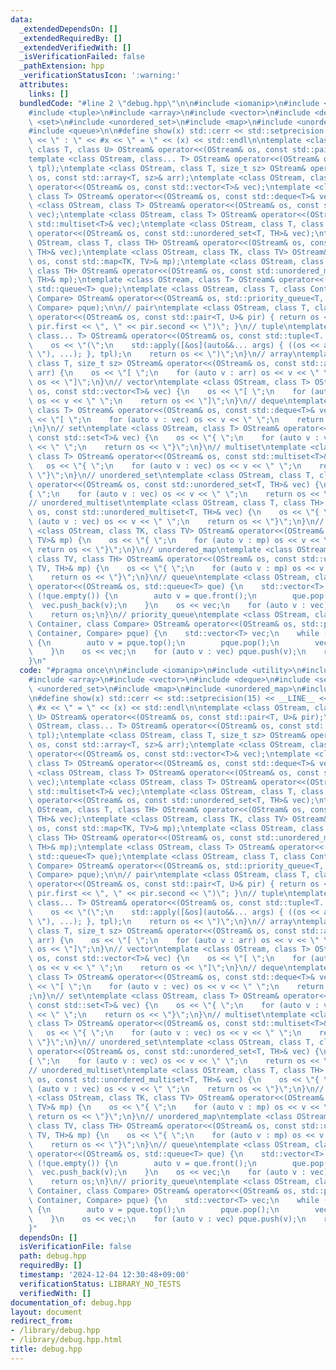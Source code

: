 ```yaml
---
data:
  _extendedDependsOn: []
  _extendedRequiredBy: []
  _extendedVerifiedWith: []
  _isVerificationFailed: false
  _pathExtension: hpp
  _verificationStatusIcon: ':warning:'
  attributes:
    links: []
  bundledCode: "#line 2 \"debug.hpp\"\n\n#include <iomanip>\n#include <utility>\n\
    #include <tuple>\n#include <array>\n#include <vector>\n#include <deque>\n#include\
    \ <set>\n#include <unordered_set>\n#include <map>\n#include <unordered_map>\n\
    #include <queue>\n\n#define show(x) std::cerr << std::setprecision(15) << __LINE__\
    \ << \" : \" << #x << \" = \" << (x) << std::endl\n\ntemplate <class OStream,\
    \ class T, class U> OStream& operator<<(OStream& os, const std::pair<T, U>& pir);\n\
    template <class OStream, class... T> OStream& operator<<(OStream& os, const std::tuple<T...>&\
    \ tpl);\ntemplate <class OStream, class T, size_t sz> OStream& operator<<(OStream&\
    \ os, const std::array<T, sz>& arr);\ntemplate <class OStream, class T> OStream&\
    \ operator<<(OStream& os, const std::vector<T>& vec);\ntemplate <class OStream,\
    \ class T> OStream& operator<<(OStream& os, const std::deque<T>& vec);\ntemplate\
    \ <class OStream, class T> OStream& operator<<(OStream& os, const std::set<T>&\
    \ vec);\ntemplate <class OStream, class T> OStream& operator<<(OStream& os, const\
    \ std::multiset<T>& vec);\ntemplate <class OStream, class T, class TH> OStream&\
    \ operator<<(OStream& os, const std::unordered_set<T, TH>& vec);\ntemplate <class\
    \ OStream, class T, class TH> OStream& operator<<(OStream& os, const std::unordered_multiset<T,\
    \ TH>& vec);\ntemplate <class OStream, class TK, class TV> OStream& operator<<(OStream&\
    \ os, const std::map<TK, TV>& mp);\ntemplate <class OStream, class TK, class TV,\
    \ class TH> OStream& operator<<(OStream& os, const std::unordered_map<TK, TV,\
    \ TH>& mp);\ntemplate <class OStream, class T> OStream& operator<<(OStream& os,\
    \ std::queue<T> que);\ntemplate <class OStream, class T, class Container, class\
    \ Compare> OStream& operator<<(OStream& os, std::priority_queue<T, Container,\
    \ Compare> pque);\n\n// pair\ntemplate <class OStream, class T, class U> OStream&\
    \ operator<<(OStream& os, const std::pair<T, U>& pir) { return os << \"(\" <<\
    \ pir.first << \", \" << pir.second << \")\"; }\n// tuple\ntemplate <class OStream,\
    \ class... T> OStream& operator<<(OStream& os, const std::tuple<T...>& tpl) {\n\
    \    os << \"(\";\n    std::apply([&os](auto&&... args) { ((os << args << \",\
    \ \"), ...); }, tpl);\n    return os << \")\";\n}\n// array\ntemplate <class OStream,\
    \ class T, size_t sz> OStream& operator<<(OStream& os, const std::array<T, sz>&\
    \ arr) {\n    os << \"[ \";\n    for (auto v : arr) os << v << \" \";\n    return\
    \ os << \"]\";\n}\n// vector\ntemplate <class OStream, class T> OStream& operator<<(OStream&\
    \ os, const std::vector<T>& vec) {\n    os << \"[ \";\n    for (auto v : vec)\
    \ os << v << \" \";\n    return os << \"]\";\n}\n// deque\ntemplate <class OStream,\
    \ class T> OStream& operator<<(OStream& os, const std::deque<T>& vec) {\n    os\
    \ << \"[ \";\n    for (auto v : vec) os << v << \" \";\n    return os << \"]\"\
    ;\n}\n// set\ntemplate <class OStream, class T> OStream& operator<<(OStream& os,\
    \ const std::set<T>& vec) {\n    os << \"{ \";\n    for (auto v : vec) os << v\
    \ << \" \";\n    return os << \"}\";\n}\n// multiset\ntemplate <class OStream,\
    \ class T> OStream& operator<<(OStream& os, const std::multiset<T>& vec) {\n \
    \   os << \"{ \";\n    for (auto v : vec) os << v << \" \";\n    return os <<\
    \ \"}\";\n}\n// unordered_set\ntemplate <class OStream, class T, class TH> OStream&\
    \ operator<<(OStream& os, const std::unordered_set<T, TH>& vec) {\n    os << \"\
    { \";\n    for (auto v : vec) os << v << \" \";\n    return os << \"}\";\n}\n\
    // unordered_multiset\ntemplate <class OStream, class T, class TH> OStream& operator<<(OStream&\
    \ os, const std::unordered_multiset<T, TH>& vec) {\n    os << \"{ \";\n    for\
    \ (auto v : vec) os << v << \" \";\n    return os << \"}\";\n}\n// map\ntemplate\
    \ <class OStream, class TK, class TV> OStream& operator<<(OStream& os, const std::map<TK,\
    \ TV>& mp) {\n    os << \"{ \";\n    for (auto v : mp) os << v << \" \";\n   \
    \ return os << \"}\";\n}\n// unordered_map\ntemplate <class OStream, class TK,\
    \ class TV, class TH> OStream& operator<<(OStream& os, const std::unordered_map<TK,\
    \ TV, TH>& mp) {\n    os << \"{ \";\n    for (auto v : mp) os << v << \" \";\n\
    \    return os << \"}\";\n}\n// queue\ntemplate <class OStream, class T> OStream&\
    \ operator<<(OStream& os, std::queue<T> que) {\n    std::vector<T> vec;\n    while\
    \ (!que.empty()) {\n        auto v = que.front();\n        que.pop();\n      \
    \  vec.push_back(v);\n    }\n    os << vec;\n    for (auto v : vec) que.push(v);\n\
    \    return os;\n}\n// priority_queue\ntemplate <class OStream, class T, class\
    \ Container, class Compare> OStream& operator<<(OStream& os, std::priority_queue<T,\
    \ Container, Compare> pque) {\n    std::vector<T> vec;\n    while (!pque.empty())\
    \ {\n        auto v = pque.top();\n        pque.pop();\n        vec.push_back(v);\n\
    \    }\n    os << vec;\n    for (auto v : vec) pque.push(v);\n    return os;\n\
    }\n"
  code: "#pragma once\n\n#include <iomanip>\n#include <utility>\n#include <tuple>\n\
    #include <array>\n#include <vector>\n#include <deque>\n#include <set>\n#include\
    \ <unordered_set>\n#include <map>\n#include <unordered_map>\n#include <queue>\n\
    \n#define show(x) std::cerr << std::setprecision(15) << __LINE__ << \" : \" <<\
    \ #x << \" = \" << (x) << std::endl\n\ntemplate <class OStream, class T, class\
    \ U> OStream& operator<<(OStream& os, const std::pair<T, U>& pir);\ntemplate <class\
    \ OStream, class... T> OStream& operator<<(OStream& os, const std::tuple<T...>&\
    \ tpl);\ntemplate <class OStream, class T, size_t sz> OStream& operator<<(OStream&\
    \ os, const std::array<T, sz>& arr);\ntemplate <class OStream, class T> OStream&\
    \ operator<<(OStream& os, const std::vector<T>& vec);\ntemplate <class OStream,\
    \ class T> OStream& operator<<(OStream& os, const std::deque<T>& vec);\ntemplate\
    \ <class OStream, class T> OStream& operator<<(OStream& os, const std::set<T>&\
    \ vec);\ntemplate <class OStream, class T> OStream& operator<<(OStream& os, const\
    \ std::multiset<T>& vec);\ntemplate <class OStream, class T, class TH> OStream&\
    \ operator<<(OStream& os, const std::unordered_set<T, TH>& vec);\ntemplate <class\
    \ OStream, class T, class TH> OStream& operator<<(OStream& os, const std::unordered_multiset<T,\
    \ TH>& vec);\ntemplate <class OStream, class TK, class TV> OStream& operator<<(OStream&\
    \ os, const std::map<TK, TV>& mp);\ntemplate <class OStream, class TK, class TV,\
    \ class TH> OStream& operator<<(OStream& os, const std::unordered_map<TK, TV,\
    \ TH>& mp);\ntemplate <class OStream, class T> OStream& operator<<(OStream& os,\
    \ std::queue<T> que);\ntemplate <class OStream, class T, class Container, class\
    \ Compare> OStream& operator<<(OStream& os, std::priority_queue<T, Container,\
    \ Compare> pque);\n\n// pair\ntemplate <class OStream, class T, class U> OStream&\
    \ operator<<(OStream& os, const std::pair<T, U>& pir) { return os << \"(\" <<\
    \ pir.first << \", \" << pir.second << \")\"; }\n// tuple\ntemplate <class OStream,\
    \ class... T> OStream& operator<<(OStream& os, const std::tuple<T...>& tpl) {\n\
    \    os << \"(\";\n    std::apply([&os](auto&&... args) { ((os << args << \",\
    \ \"), ...); }, tpl);\n    return os << \")\";\n}\n// array\ntemplate <class OStream,\
    \ class T, size_t sz> OStream& operator<<(OStream& os, const std::array<T, sz>&\
    \ arr) {\n    os << \"[ \";\n    for (auto v : arr) os << v << \" \";\n    return\
    \ os << \"]\";\n}\n// vector\ntemplate <class OStream, class T> OStream& operator<<(OStream&\
    \ os, const std::vector<T>& vec) {\n    os << \"[ \";\n    for (auto v : vec)\
    \ os << v << \" \";\n    return os << \"]\";\n}\n// deque\ntemplate <class OStream,\
    \ class T> OStream& operator<<(OStream& os, const std::deque<T>& vec) {\n    os\
    \ << \"[ \";\n    for (auto v : vec) os << v << \" \";\n    return os << \"]\"\
    ;\n}\n// set\ntemplate <class OStream, class T> OStream& operator<<(OStream& os,\
    \ const std::set<T>& vec) {\n    os << \"{ \";\n    for (auto v : vec) os << v\
    \ << \" \";\n    return os << \"}\";\n}\n// multiset\ntemplate <class OStream,\
    \ class T> OStream& operator<<(OStream& os, const std::multiset<T>& vec) {\n \
    \   os << \"{ \";\n    for (auto v : vec) os << v << \" \";\n    return os <<\
    \ \"}\";\n}\n// unordered_set\ntemplate <class OStream, class T, class TH> OStream&\
    \ operator<<(OStream& os, const std::unordered_set<T, TH>& vec) {\n    os << \"\
    { \";\n    for (auto v : vec) os << v << \" \";\n    return os << \"}\";\n}\n\
    // unordered_multiset\ntemplate <class OStream, class T, class TH> OStream& operator<<(OStream&\
    \ os, const std::unordered_multiset<T, TH>& vec) {\n    os << \"{ \";\n    for\
    \ (auto v : vec) os << v << \" \";\n    return os << \"}\";\n}\n// map\ntemplate\
    \ <class OStream, class TK, class TV> OStream& operator<<(OStream& os, const std::map<TK,\
    \ TV>& mp) {\n    os << \"{ \";\n    for (auto v : mp) os << v << \" \";\n   \
    \ return os << \"}\";\n}\n// unordered_map\ntemplate <class OStream, class TK,\
    \ class TV, class TH> OStream& operator<<(OStream& os, const std::unordered_map<TK,\
    \ TV, TH>& mp) {\n    os << \"{ \";\n    for (auto v : mp) os << v << \" \";\n\
    \    return os << \"}\";\n}\n// queue\ntemplate <class OStream, class T> OStream&\
    \ operator<<(OStream& os, std::queue<T> que) {\n    std::vector<T> vec;\n    while\
    \ (!que.empty()) {\n        auto v = que.front();\n        que.pop();\n      \
    \  vec.push_back(v);\n    }\n    os << vec;\n    for (auto v : vec) que.push(v);\n\
    \    return os;\n}\n// priority_queue\ntemplate <class OStream, class T, class\
    \ Container, class Compare> OStream& operator<<(OStream& os, std::priority_queue<T,\
    \ Container, Compare> pque) {\n    std::vector<T> vec;\n    while (!pque.empty())\
    \ {\n        auto v = pque.top();\n        pque.pop();\n        vec.push_back(v);\n\
    \    }\n    os << vec;\n    for (auto v : vec) pque.push(v);\n    return os;\n\
    }"
  dependsOn: []
  isVerificationFile: false
  path: debug.hpp
  requiredBy: []
  timestamp: '2024-12-04 12:30:48+09:00'
  verificationStatus: LIBRARY_NO_TESTS
  verifiedWith: []
documentation_of: debug.hpp
layout: document
redirect_from:
- /library/debug.hpp
- /library/debug.hpp.html
title: debug.hpp
---
```

